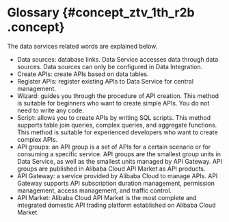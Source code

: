 # Glossary {#concept_ztv_1th_r2b .concept}

The data services related words are explained below.

-   Data sources: database links. Data Service accesses data through data sources. Data sources can only be configured in Data Integration.
-   Create APIs: create APIs based on data tables.
-   Register APIs: register existing APIs to Data Service for central management.
-   Wizard: guides you through the procedure of API creation. This method is suitable for beginners who want to create simple APIs. You do not need to write any code.
-   Script: allows you to create APIs by writing SQL scripts. This method supports table join queries, complex queries, and aggregate functions. This method is suitable for experienced developers who want to create complex APIs.
-   API groups: an API group is a set of APIs for a certain scenario or for consuming a specific service. API groups are the smallest group units in Data Service, as well as the smallest units managed by API Gateway. API groups are published in Alibaba Cloud API Market as API products.
-   API Gateway: a service provided by Alibaba Cloud to manage APIs. API Gateway supports API subscription duration management, permission management, access management, and traffic control.
-   API Market: Alibaba Cloud API Market is the most complete and integrated domestic API trading platform established on Alibaba Cloud Market.

